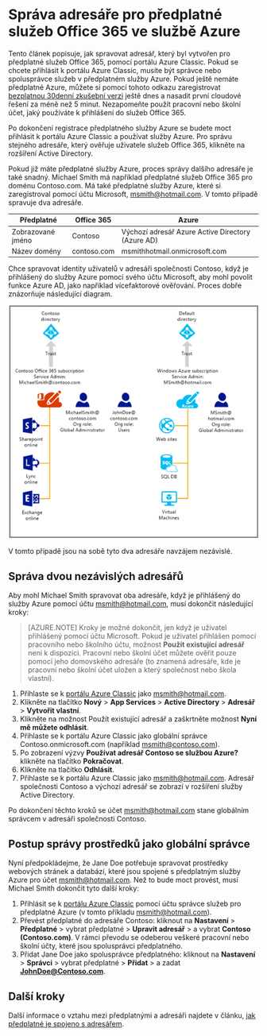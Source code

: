<properties
   pageTitle="Správa adresáře pro předplatné služeb Office 365 ve službě Azure | Microsoft Azure"
   description="Správa adresáře pro předplatné služeb Office 365 pomocí služby Azure Active Directory a portálu Azure Classic"
   services="active-directory"
   documentationCenter=""
   authors="curtand"
   manager="femila"
   editor=""/>

<tags
   ms.service="active-directory"
   ms.devlang="na"
   ms.topic="get-started-article"
   ms.tgt_pltfrm="na"
   ms.workload="identity"
   ms.date="06/03/2016"
   ms.author="curtand"/>

# Správa adresáře pro předplatné služeb Office 365 ve službě Azure

Tento článek popisuje, jak spravovat adresář, který byl vytvořen pro předplatné služeb Office 365, pomocí portálu Azure Classic. Pokud se chcete přihlásit k portálu Azure Classic, musíte být správce nebo spolusprávce služeb v předplatném služby Azure. Pokud ještě nemáte předplatné Azure, můžete si pomocí tohoto odkazu zaregistrovat [bezplatnou 30denní zkušební verzi](https://azure.microsoft.com/trial/get-started-active-directory/) ještě dnes a nasadit první cloudové řešení za méně než 5 minut. Nezapomeňte použít pracovní nebo školní účet, jaký používáte k přihlášení do služeb Office 365.

Po dokončení registrace předplatného služby Azure se budete moct přihlásit k portálu Azure Classic a používat služby Azure. Pro správu stejného adresáře, který ověřuje uživatele služeb Office 365, klikněte na rozšíření Active Directory.

Pokud již máte předplatné služby Azure, proces správy dalšího adresáře je také snadný. Michael Smith má například předplatné služeb Office 365 pro doménu Contoso.com. Má také předplatné služby Azure, které si zaregistroval pomocí účtu Microsoft, msmith@hotmail.com. V tomto případě spravuje dva adresáře.

  Předplatné |  Office 365  |  Azure
  -------------- | ------------- | -------------------------------
  Zobrazované jméno |  Contoso  |     Výchozí adresář Azure Active Directory (Azure AD)
  Název domény  |  contoso.com  | msmithhotmail.onmicrosoft.com

Chce spravovat identity uživatelů v adresáři společnosti Contoso, když je přihlášený do služby Azure pomocí svého účtu Microsoft, aby mohl povolit funkce Azure AD, jako například vícefaktorové ověřování. Proces dobře znázorňuje následující diagram.

![Diagram ke správě dvou nezávislých adresářů](./media/active-directory-manage-o365-subscription/AAD_O365_03.png)

V tomto případě jsou na sobě tyto dva adresáře navzájem nezávislé.

## Správa dvou nezávislých adresářů
Aby mohl Michael Smith spravovat oba adresáře, když je přihlášený do služby Azure pomocí účtu msmith@hotmail.com, musí dokončit následující kroky:

> [AZURE.NOTE]
> Kroky je možné dokončit, jen když je uživatel přihlášený pomocí účtu Microsoft. Pokud je uživatel přihlášen pomocí pracovního nebo školního účtu, možnost **Použít existující adresář** není k dispozici. Pracovní nebo školní účet můžete ověřit pouze pomocí jeho domovského adresáře (to znamená adresáře, kde je pracovní nebo školní účet uložen a který společnost nebo škola vlastní).

1.  Přihlaste se k [portálu Azure Classic](https://manage.windowsazure.com) jako msmith@hotmail.com.
2.  Klikněte na tlačítko **Nový** > **App Services** > **Active Directory** > **Adresář** > **Vytvořit vlastní**.
3.  Klikněte na možnost Použít existující adresář a zaškrtněte možnost **Nyní mě můžete odhlásit**.
4.  Přihlaste se k portálu Azure Classic jako globální správce Contoso.onmicrosoft.com (například msmith@contoso.com).
5.  Po zobrazení výzvy **Používat adresář Contoso se službou Azure?** klikněte na tlačítko **Pokračovat**.
6.  Klikněte na tlačítko **Odhlásit**.
7.  Přihlaste se k portálu Azure Classic jako msmith@hotmail.com. Adresář společnosti Contoso a výchozí adresář se zobrazí v rozšíření služby Active Directory.

Po dokončení těchto kroků se účet msmith@hotmail.com stane globálním správcem v adresáři společnosti Contoso.

## Postup správy prostředků jako globální správce
Nyní předpokládejme, že Jane Doe potřebuje spravovat prostředky webových stránek a databází, které jsou spojené s předplatným služby Azure pro účet msmith@hotmail.com. Než to bude moct provést, musí Michael Smith dokončit tyto další kroky:

1.  Přihlásit se k [portálu Azure Classic](https://manage.windowsazure.com) pomocí účtu správce služeb pro předplatné Azure (v tomto příkladu msmith@hotmail.com).
2.  Převést předplatné do adresáře Contoso: kliknout na **Nastavení** > **Předplatné** > vybrat předplatné > **Upravit adresář** > a vybrat **Contoso (Contoso.com)**. V rámci převodu se odeberou veškeré pracovní nebo školní účty, které jsou spolusprávci předplatného.
3.  Přidat Jane Doe jako spolusprávce předplatného: kliknout na **Nastavení** > **Správci** > vybrat předplatné > **Přidat** > a zadat **JohnDoe@Contoso.com**.

## Další kroky
Další informace o vztahu mezi předplatnými a adresáři najdete v článku, [jak předplatné je spojeno s adresářem](active-directory-how-subscriptions-associated-directory.md).



<!--HONumber=Aug16_HO4-->


